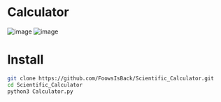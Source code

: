 # Calculator
![image](https://github.com/user-attachments/assets/88d6a8b7-d826-4cac-95ce-aeb77ffb18e5)
![image](https://github.com/user-attachments/assets/87e987aa-9e27-4034-ba97-d342c729c815)

# Install
```sh
git clone https://github.com/FoowsIsBack/Scientific_Calculator.git
cd Scientific_Calculator
python3 Calculator.py
```
